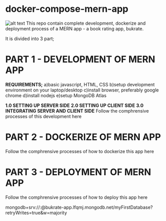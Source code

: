 # docker-compose-mern-app

![alt text](https://github.com/deoluoyinlola/docker-compose-mern-app/blob/main/image.png?raw=true)
This repo contain complete development, dockerize and deployment process of a MERN app - a book rating app, bukrate.

It is divided into 3 part;

# PART 1 - DEVELOPMENT OF MERN APP

**REQUIREMENTS;**
a)basic javascript, HTML, CSS
b)setup development environment on your laptop/desktop
c)install browser, preferably google chrome
d)install nodejs
e)setup MongoDB Atlas

**1.0 SETTING UP SERVER SIDE**
**2.0 SETTING UP CLIENT SIDE**
**3.0 INTEGRATING SERVER AND CLIENT SIDE**
Follow the comphrensive processes of this development here

# PART 2 - DOCKERIZE OF MERN APP

Follow the comphrensive processes of how to dockerize this app here

# PART 3 - DEPLOYMENT OF MERN APP

Follow the comphrensive processes of how to deploy this app here

mongodb+srv://<username>:<password>@bukrate-app.lfqmj.mongodb.net/myFirstDatabase?retryWrites=true&w=majority
